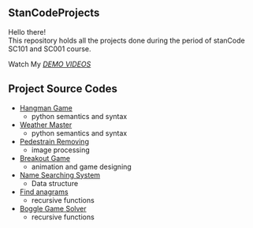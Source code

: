 ## StanCodeProjects
Hello there!\
This repository holds all the projects done during the period of stanCode SC101 and SC001 course.

Watch My *[DEMO VIDEOS](https://drive.google.com/drive/folders/1zg5SmfK17CoC6A1jPh9nIBkxb9KgR1TY?usp=sharing)*

## Project Source Codes
* [Hangman Game](https://github.com/Helenhjlai/StanCodeProjects/blob/main/StanCodeProjects/hangman_game/hangman.py)
  * python semantics and syntax
* [Weather Master](https://github.com/Helenhjlai/StanCodeProjects/blob/main/StanCodeProjects/checkers_programs/weather_master.py)
  * python semantics and syntax
* [Pedestrain Removing](https://github.com/Helenhjlai/StanCodeProjects/blob/main/StanCodeProjects/remove_pedestrian/stanCodoshop.py)
  * image processing
* [Breakout Game](https://github.com/Helenhjlai/StanCodeProjects/blob/main/StanCodeProjects/breakout_game/breakout1.py)
  * animation and game designing
* [Name Searching System](https://github.com/Helenhjlai/StanCodeProjects/blob/main/StanCodeProjects/name_searching_system/babygraphics.py)
  * Data structure
* [Find anagrams](https://github.com/Helenhjlai/StanCodeProjects/blob/main/StanCodeProjects/recursion_project/anagram.py)
  * recursive functions
* [Boggle Game Solver](https://github.com/Helenhjlai/StanCodeProjects/blob/main/StanCodeProjects/boggle_game_solver/boggle.py)
  * recursive functions
